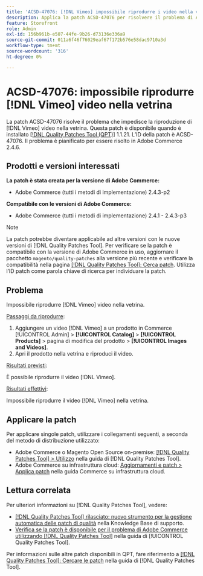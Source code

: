 ```yaml
---
title: 'ACSD-47076: [!DNL Vimeo] impossibile riprodurre i video nella vetrina'
description: Applica la patch ACSD-47076 per risolvere il problema di Adobe Commerce che impedisce la riproduzione di  [!DNL Vimeo]  video nella vetrina.
feature: Storefront
role: Admin
exl-id: 156b961b-e507-44fe-9b26-d73136e336a9
source-git-commit: 011a6f46f76029eaf67f172b576e58dac9710a3d
workflow-type: tm+mt
source-wordcount: '316'
ht-degree: 0%

---
```


# ACSD-47076: impossibile riprodurre [!DNL Vimeo] video nella vetrina

La patch ACSD-47076 risolve il problema che impedisce la riproduzione di [!DNL Vimeo] video nella vetrina. Questa patch è disponibile quando è installato [[!DNL Quality Patches Tool (QPT)]](https://experienceleague.adobe.com/en/docs/commerce-operations/tools/quality-patches-tool/quality-patches-tool-to-self-serve-quality-patches) 1.1.21. L’ID della patch è ACSD-47076. Il problema è pianificato per essere risolto in Adobe Commerce 2.4.6.

## Prodotti e versioni interessati

**La patch è stata creata per la versione di Adobe Commerce:**

* Adobe Commerce (tutti i metodi di implementazione) 2.4.3-p2

**Compatibile con le versioni di Adobe Commerce:**

* Adobe Commerce (tutti i metodi di implementazione) 2.4.1 - 2.4.3-p3

>[!NOTE]
>
>La patch potrebbe diventare applicabile ad altre versioni con le nuove versioni di [!DNL Quality Patches Tool]. Per verificare se la patch è compatibile con la versione di Adobe Commerce in uso, aggiornare il pacchetto `magento/quality-patches` alla versione più recente e verificare la compatibilità nella pagina [[!DNL Quality Patches Tool]: Cerca patch](https://experienceleague.adobe.com/tools/commerce-quality-patches/index.html). Utilizza l’ID patch come parola chiave di ricerca per individuare la patch.

## Problema

Impossibile riprodurre [!DNL Vimeo] video nella vetrina.

<u>Passaggi da riprodurre</u>:

1. Aggiungere un video [!DNL Vimeo] a un prodotto in Commerce [!UICONTROL Admin] > **[!UICONTROL Catalog]** > **[!UICONTROL Products]** > pagina di modifica del prodotto > **[!UICONTROL Images and Videos]**.
1. Apri il prodotto nella vetrina e riproduci il video.

<u>Risultati previsti</u>:

È possibile riprodurre il video [!DNL Vimeo].

<u>Risultati effettivi</u>:

Impossibile riprodurre il video [!DNL Vimeo] nella vetrina.

## Applicare la patch

Per applicare singole patch, utilizzare i collegamenti seguenti, a seconda del metodo di distribuzione utilizzato:

* Adobe Commerce o Magento Open Source on-premise: [[!DNL Quality Patches Tool] > Utilizzo](/help/tools/quality-patches-tool/usage.md) nella guida di [!DNL Quality Patches Tool].
* Adobe Commerce su infrastruttura cloud: [Aggiornamenti e patch > Applica patch](https://experienceleague.adobe.com/docs/commerce-cloud-service/user-guide/develop/upgrade/apply-patches.html) nella guida Commerce su infrastruttura cloud.

## Lettura correlata

Per ulteriori informazioni su [!DNL Quality Patches Tool], vedere:

* [[!DNL Quality Patches Tool] rilasciato: nuovo strumento per la gestione automatica delle patch di qualità](https://experienceleague.adobe.com/en/docs/commerce-operations/tools/quality-patches-tool/quality-patches-tool-to-self-serve-quality-patches) nella Knowledge Base di supporto.
* [Verifica se la patch è disponibile per il problema di Adobe Commerce utilizzando  [!DNL Quality Patches Tool]](/help/tools/quality-patches-tool/patches-available-in-qpt/check-patch-for-magento-issue-with-magento-quality-patches.md) nella guida di [!UICONTROL Quality Patches Tool].


Per informazioni sulle altre patch disponibili in QPT, fare riferimento a [[!DNL Quality Patches Tool]: Cercare le patch](https://experienceleague.adobe.com/tools/commerce-quality-patches/index.html) nella guida di [!DNL Quality Patches Tool].

